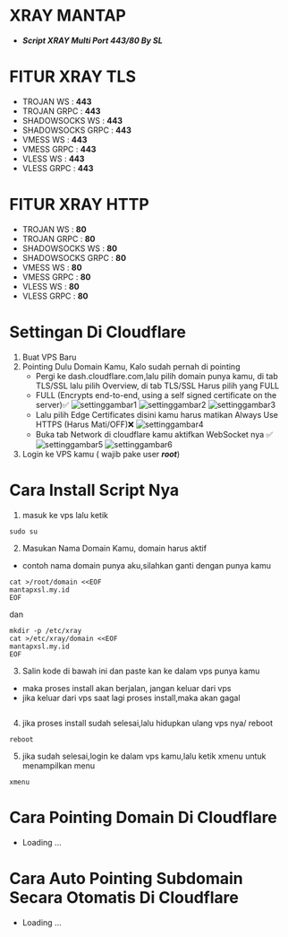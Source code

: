 # XRAY MANTAP
- ***Script XRAY Multi Port 443/80 By SL***

# FITUR XRAY TLS
- TROJAN WS        : **443**
- TROJAN GRPC      : **443**
- SHADOWSOCKS WS   : **443**
- SHADOWSOCKS GRPC : **443**
- VMESS WS         : **443**
- VMESS GRPC       : **443**
- VLESS WS         : **443**
- VLESS GRPC       : **443**

# FITUR XRAY HTTP
- TROJAN WS        : **80**
- TROJAN GRPC      : **80**
- SHADOWSOCKS WS   : **80**
- SHADOWSOCKS GRPC : **80**
- VMESS WS         : **80**
- VMESS GRPC       : **80**
- VLESS WS         : **80**
- VLESS GRPC       : **80**


# Settingan Di Cloudflare
1. Buat VPS Baru
2. Pointing Dulu Domain Kamu, Kalo sudah pernah di pointing
   - Pergi ke dash.cloudflare.com,lalu pilih domain punya kamu, di tab TLS/SSL lalu pilih Overview, di tab TLS/SSL Harus pilih yang FULL
   - FULL (Encrypts end-to-end, using a self signed certificate on the server)✅
   ![settinggambar1](https://github.com/fisabiliyusri/XRAY/MANTAP/blob/master/img/settinggambar1?raw=true)
   ![settinggambar2](https://github.com/fisabiliyusri/XRAY/MANTAP/blob/master/img/settinggambar2?raw=true)
   ![settinggambar3](https://github.com/fisabiliyusri/XRAY/MANTAP/blob/master/img/settinggambar3?raw=true)
   - Lalu pilih Edge Certificates disini kamu harus matikan Always Use HTTPS (Harus Mati/OFF)❌
   ![settinggambar4](https://github.com/fisabiliyusri/XRAY/MANTAP/blob/master/img/settinggambar4?raw=true)
   - Buka tab Network di cloudflare kamu aktifkan WebSocket nya ✅
   ![settinggambar5](https://github.com/fisabiliyusri/XRAY/MANTAP/blob/master/img/settinggambar5?raw=true)
   ![settinggambar6](https://github.com/fisabiliyusri/XRAY/MANTAP/blob/master/img/settinggambar6?raw=true)
3. Login ke VPS kamu ( wajib pake user ***root***)

# Cara Install Script Nya
1. masuk ke vps lalu ketik
```
sudo su
```
2. Masukan Nama Domain Kamu, domain harus aktif
- contoh nama domain punya aku,silahkan ganti dengan punya kamu
```
cat >/root/domain <<EOF
mantapxsl.my.id
EOF
```
dan
```
mkdir -p /etc/xray
cat >/etc/xray/domain <<EOF
mantapxsl.my.id
EOF
```

3. Salin kode di bawah ini dan paste kan ke dalam vps punya kamu
- maka proses install akan berjalan, jangan keluar dari vps
- jika keluar dari vps saat lagi proses install,maka akan gagal
```

```
4. jika proses install sudah selesai,lalu hidupkan ulang vps nya/ reboot
```
reboot
```

5. jika sudah selesai,login ke dalam vps kamu,lalu ketik xmenu untuk menampilkan menu
```
xmenu
```

# Cara Pointing Domain Di Cloudflare
- Loading ...
# Cara Auto Pointing Subdomain Secara Otomatis Di Cloudflare
- Loading ...

